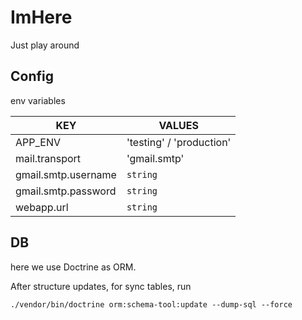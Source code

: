 # ImHere

Just play around

## Config

env variables

| KEY     | VALUES               |
|---------|----------------------|
| APP_ENV | 'testing' / 'production' |
| mail.transport | 'gmail.smtp' |
| gmail.smtp.username | `string`|
| gmail.smtp.password | `string`|
| webapp.url | `string` |


## DB

here we use Doctrine as ORM.

After structure updates, for sync tables, run
```shell
./vendor/bin/doctrine orm:schema-tool:update --dump-sql --force
```
